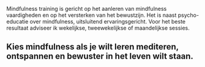 Mindfulness training is gericht op het aanleren van mindfulness vaardigheden en op het versterken van het bewustzijn. Het is naast psycho-educatie over mindfulness, uitsluitend ervaringsgericht. Voor het beste resultaat adviseer ik wekelijkse, tweewekelijkse of maandelijkse sessies.
## Kies mindfulness als je wilt leren mediteren, ontspannen en bewuster in het leven wilt staan. ##
